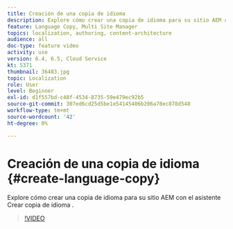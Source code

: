 ```yaml
---
title: Creación de una copia de idioma
description: Explore cómo crear una copia de idioma para su sitio AEM con el asistente Crear copia de idioma .
feature: Language Copy, Multi Site Manager
topics: localization, authoring, content-architecture
audience: all
doc-type: feature video
activity: use
version: 6.4, 6.5, Cloud Service
kt: 5371
thumbnail: 36483.jpg
topic: Localization
role: User
level: Beginner
exl-id: d1f557bd-c48f-4534-8735-59e479ec92b5
source-git-commit: 307ed6cd25d5be1e54145406b206a78ec878d548
workflow-type: tm+mt
source-wordcount: '42'
ht-degree: 0%

---
```


# Creación de una copia de idioma {#create-language-copy}

Explore cómo crear una copia de idioma para su sitio AEM con el asistente Crear copia de idioma .

>[!VIDEO](https://video.tv.adobe.com/v/36483?quality=12&learn=on)
